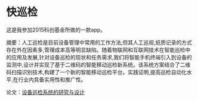 # 快巡检
这是我参加2015科创基金所做的一款app。

摘要：人工巡检是目前设备管理中常用的工作方法,但其人工巡视,纸质记录的方式存在外在因素多,管理成本高等明显缺陷。随着物联网和互联网技术在智能巡检中的应用及发展,针对设备巡检的现状和任务需求,我们将智能手机终端引入到设备的监测中,设计并实现了基于二维码的智能移动巡检新系统。该系统方案结合了二维码扫描识别技术,构建了一个新的智能移动巡检平台。实践证明,提高巡检自动化水平,在行业内具备实用性和推广性。 

论文：[设备巡检系统的研究与设计](http://xueshu.baidu.com/s?wd=paperuri:(7da82de63c440412bc8ad3071c5be5d8)&filter=sc_long_sign&sc_ks_para=q%3D%E8%AE%BE%E5%A4%87%E5%B7%A1%E6%A3%80%E7%B3%BB%E7%BB%9F%E7%9A%84%E7%A0%94%E7%A9%B6%E4%B8%8E%E8%AE%BE%E8%AE%A1&tn=SE_baiduxueshu_c1gjeupa&ie=utf-8&sc_us=1912474319249831082)
